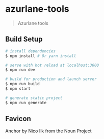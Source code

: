 # azurlane-tools

> Azurlane tools

## Build Setup

``` bash
# install dependencies
$ npm install # Or yarn install

# serve with hot reload at localhost:3000
$ npm run dev

# build for production and launch server
$ npm run build
$ npm start

# generate static project
$ npm run generate
```

## Favicon
Anchor by Nico Ilk from the Noun Project
